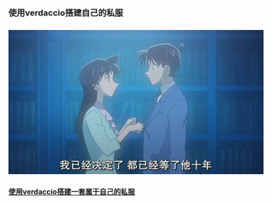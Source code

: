 ### 使用verdaccio搭建自己的私服

### ![image](./imgs/timg3.jpeg)

#### [使用verdaccio搭建一套属于自己的私服](https://ppt.baomitu.com/d/cfb98208)
